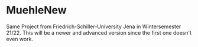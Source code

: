 # MuehleNew

Same Project from Friedrich-Schiller-University Jena in Wintersemester 21/22. 
This will be a newer and advanced version since the first one doesn't even work.


